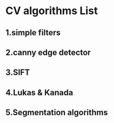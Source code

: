 # CV algorithms List
## 1.simple filters
## 2.canny edge detector
## 3.SIFT
## 4.Lukas & Kanada 
## 5.Segmentation algorithms
